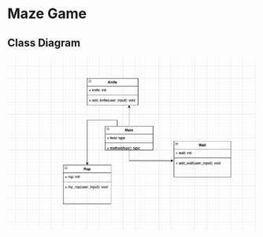 # Maze Game
## Class Diagram 
![ClassDiagram](https://github.com/410192/Computer-Programming-Individual-Project/blob/main/IMG/SRC_1.png?raw=true)
